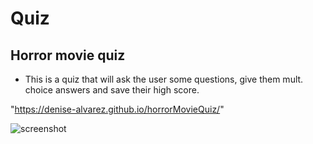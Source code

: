 # Quiz

## Horror movie quiz

* This is a quiz that will ask the user some questions, give them mult. choice answers and save their high score.
 
 "https://denise-alvarez.github.io/horrorMovieQuiz/"
 
 ![screenshot](images/screenshot.JPG) 

 